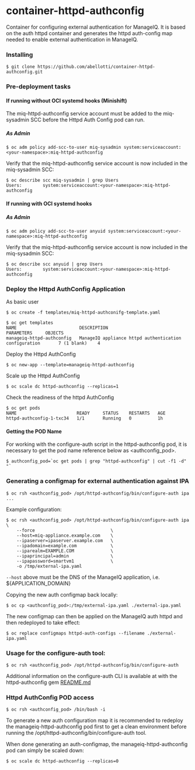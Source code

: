 # container-httpd-authconfig
Container for configuring external authentication for ManageIQ.
It is based on the auth httpd container and generates the httpd auth-config map
needed to enable external authentication in ManageIQ.

### Installing

```
$ git clone https://github.com/abellotti/container-httpd-authconfig.git
```

### Pre-deployment tasks

#### If running without OCI systemd hooks (Minishift)

The miq-httpd-authconfig service account must be added to the miq-sysadmin SCC before the Httpd Auth Config pod can run.

##### As Admin

```
$ oc adm policy add-scc-to-user miq-sysadmin system:serviceaccount:<your-namespace>:miq-httpd-authconfig
```

Verify that the miq-httpd-authconfig service account is now included in the miq-sysadmin SCC:

```
$ oc describe scc miq-sysadmin | grep Users
Users:        system:serviceaccount:<your-namespace>:miq-httpd-authconfig
```

#### If running  with OCI systemd hooks

##### As Admin

```
$ oc adm policy add-scc-to-user anyuid system:serviceaccount:<your-namespace>:miq-httpd-authconfig
```

Verify that the miq-httpd-authconfig service account is now included in the miq-sysadmin SCC:

```
$ oc describe scc anyuid | grep Users
Users:        system:serviceaccount:<your-namespace>:miq-httpd-authconfig
```


### Deploy the Httpd AuthConfig Application

As basic user

```
$ oc create -f templates/miq-httpd-authconifg-template.yaml

$ oc get templates
NAME                        DESCRIPTION                                                 PARAMETERS     OBJECTS
manageiq-httpd-authconfig   ManageIQ appliance httpd authentication configuration       7 (1 blank)    4
```

Deploy the Httpd AuthConfig

```
$ oc new-app --template=manageiq-httpd-authconfig
```

Scale up the Httpd AuthConfig

```
$ oc scale dc httpd-authconfig --replicas=1
```

Check the readiness of the httpd AuthConfig

```
$ oc get pods
NAME                       READY     STATUS    RESTARTS   AGE
httpd-authconfig-1-txc34   1/1       Running   0          1h
```

#### Getting the POD Name

For working with the configure-auth script in the httpd-authconfig pod, it is necessary to get the pod name reference below as <authconfig_pod>.


```
$ authconfig_pod=`oc get pods | grep "httpd-authconfig" | cut -f1 -d" "`
```


### Generating a configmap for external authentication against IPA

```
$ oc rsh <authconfig_pod> /opt/httpd-authconfig/bin/configure-auth ipa ...
```

Example configuration:

```
$ oc rsh <authconfig_pod> /opt/httpd-authconfig/bin/configure-auth ipa \
    --force                             \
    --host=miq-appliance.example.com    \   
    --ipaserver=ipaserver.example.com   \   
    --ipadomain=example.com             \   
    --iparealm=EXAMPLE.COM              \   
    --ipaprincipal=admin                \   
    --ipapassword=smartvm1              \ 
    -o /tmp/external-ipa.yaml
```

`--host` above must be the DNS of the ManageIQ application, i.e. ${APPLICATION_DOMAIN}


Copying the new auth configmap back locally:

```
$ oc cp <authconfig_pod>:/tmp/external-ipa.yaml ./external-ipa.yaml
```

The new configmap can then be applied on the ManageIQ auth httpd and then redeployed to take effect:

```
$ oc replace configmaps httpd-auth-configs --filename ./external-ipa.yaml
```


### Usage for the configure-auth tool:

```
$ oc rsh <authconfig_pod> /opt/httpd-authconfig/bin/configure-auth
```

Additional information on the configure-auth CLI is available at with the
httpd-authconfig gem [README.md](https://github.com/abellotti/httpd-authconfig/blob/master/README.md)

### Httpd AuthConfig POD access

```
$ oc rsh <authconfig_pod> /bin/bash -i
```

To generate a new auth configuration map it is recommended to redeploy the manageiq-httpd-authconfig pod first to get a clean environment before running the /opt/httpd-authconfig/bin/configure-auth tool.

When done generating an auth-configmap, the manageiq-httpd-authconfig pod can simply be scaled down:

```
$ oc scale dc httpd-authconfig --replicas=0
```

